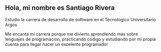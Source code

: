 ## Hola, mi nombre es Santiago Rivera

Estudio la carrera de desarrollo de software en el Tecnologico Universitario Argos 

Me encanta mi carrera porque me divierto aprendiendo más sobre lenguajes de programacion, practicando codigo y estudiando por mi propia cuenta para llegar hacer un excelente programador
<!--
**Santiago-1218/Santiago-1218** is a ✨ _special_ ✨ repository because its `README.md` (this file) appears on your GitHub profile.

Here are some ideas to get you started:

- 🔭 I’m currently working on ...
- 🌱 I’m currently learning ...
- 👯 I’m looking to collaborate on ...
- 🤔 I’m looking for help with ...
- 💬 Ask me about ...
- 📫 How to reach me: ...
- 😄 Pronouns: ...
- ⚡ Fun fact: ...
-->
